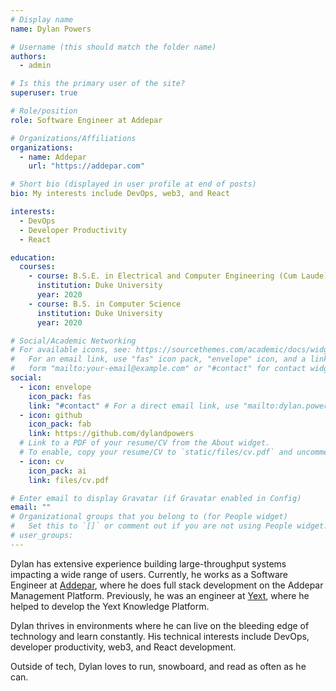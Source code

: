 ```yaml
---
# Display name
name: Dylan Powers

# Username (this should match the folder name)
authors:
  - admin

# Is this the primary user of the site?
superuser: true

# Role/position
role: Software Engineer at Addepar

# Organizations/Affiliations
organizations:
  - name: Addepar
    url: "https://addepar.com"

# Short bio (displayed in user profile at end of posts)
bio: My interests include DevOps, web3, and React

interests:
  - DevOps
  - Developer Productivity
  - React

education:
  courses:
    - course: B.S.E. in Electrical and Computer Engineering (Cum Laude)
      institution: Duke University
      year: 2020
    - course: B.S. in Computer Science
      institution: Duke University
      year: 2020

# Social/Academic Networking
# For available icons, see: https://sourcethemes.com/academic/docs/widgets/#icons
#   For an email link, use "fas" icon pack, "envelope" icon, and a link in the
#   form "mailto:your-email@example.com" or "#contact" for contact widget.
social:
  - icon: envelope
    icon_pack: fas
    link: "#contact" # For a direct email link, use "mailto:dylan.powers@duke.edu".
  - icon: github
    icon_pack: fab
    link: https://github.com/dylandpowers
  # Link to a PDF of your resume/CV from the About widget.
  # To enable, copy your resume/CV to `static/files/cv.pdf` and uncomment the lines below.
  - icon: cv
    icon_pack: ai
    link: files/cv.pdf

# Enter email to display Gravatar (if Gravatar enabled in Config)
email: ""
# Organizational groups that you belong to (for People widget)
#   Set this to `[]` or comment out if you are not using People widget.
# user_groups:
---
```


Dylan has extensive experience building large-throughput systems impacting a wide range of users.
Currently, he works as a Software Engineer at [Addepar](https://addepar.com), where he does full
stack development on the Addepar Management Platform. Previously, he was an engineer at
[Yext](https://yext.com), where he helped to develop the Yext Knowledge Platform.

Dylan thrives in environments where he can live on the bleeding edge of technology and learn
constantly. His technical interests include DevOps, developer productivity, web3, and React
development.

Outside of tech, Dylan loves to run, snowboard, and read as often as he can.
